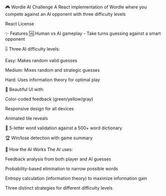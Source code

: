 🎮 Wordle AI Challenge
A React implementation of Wordle where you compete against an AI opponent with three difficulty levels

React
License

✨ Features
🆚 Human vs AI gameplay - Take turns guessing against a smart opponent

🎚️ Three AI difficulty levels:

Easy: Makes random valid guesses

Medium: Mixes random and strategic guesses

Hard: Uses information theory for optimal play

🎨 Beautiful UI with:

Color-coded feedback (green/yellow/gray)

Responsive design for all devices

Animated tile reveals

📜 5-letter word validation against a 500+ word dictionary

🏆 Win/lose detection with game summary

🧠 How the AI Works
The AI uses:

Feedback analysis from both player and AI guesses

Probability-based elimination to narrow possible words

Entropy calculation (information theory) to maximize information gain

Three distinct strategies for different difficulty levels
